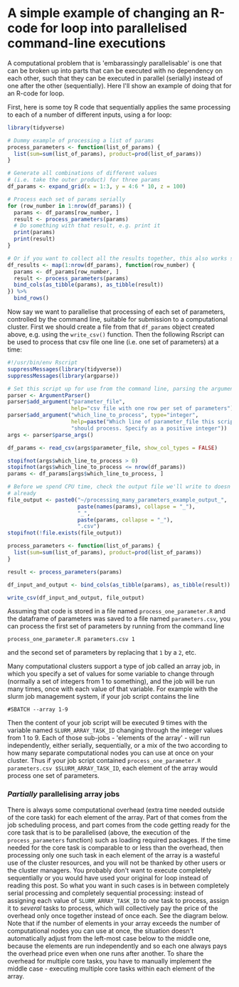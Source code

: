 # A simple example of changing an R-code for loop into parallelised command-line executions

A computational problem that is 'embarassingly parallelisable' is one that can be broken up into parts that can be executed with no dependency on each other, such that they can be executed in parallel (serially) instead of one after the other (sequentially).
Here I'll show an example of doing that for an R-code for loop.

First, here is some toy R code that sequentially applies the same processing to each of a number of different inputs, using a for loop:
```r
library(tidyverse)

# Dummy example of processing a list of params
process_parameters <- function(list_of_params) {
  list(sum=sum(list_of_params), product=prod(list_of_params))
}

# Generate all combinations of different values
# (i.e. take the outer product) for three params 
df_params <- expand_grid(x = 1:3, y = 4:6 * 10, z = 100)

# Process each set of params serially
for (row_number in 1:nrow(df_params)) {
  params <- df_params[row_number, ]
  result <- process_parameters(params)
  # Do something with that result, e.g. print it
  print(params)
  print(result)
}

# Or if you want to collect all the results together, this also works sequentially
df_results <- map(1:nrow(df_params), function(row_number) {
  params <- df_params[row_number, ]
  result <- process_parameters(params)
  bind_cols(as_tibble(params), as_tibble(result))
}) %>%
  bind_rows()
```

Now say we want to parallelise that processing of each set of parameters, controlled by the command line, suitable for submission to a computational cluster.
First we should create a file from that `df_params` object created above, e.g. using the `write_csv()` function.
Then the following Rscript can be used to process that csv file one line (i.e. one set of parameters) at a time:

```r
#!/usr/bin/env Rscript 
suppressMessages(library(tidyverse))
suppressMessages(library(argparse))

# Set this script up for use from the command line, parsing the arguments
parser <- ArgumentParser()
parser$add_argument("parameter_file",
                    help="csv file with one row per set of parameters")
parser$add_argument("which_line_to_process", type="integer",
                    help=paste("Which line of parameter_file this script",
                    "should process. Specify as a positive integer"))
args <- parser$parse_args()

df_params <- read_csv(args$parameter_file, show_col_types = FALSE)

stopifnot(args$which_line_to_process > 0)
stopifnot(args$which_line_to_process <= nrow(df_params))
params <- df_params[args$which_line_to_process, ]

# Before we spend CPU time, check the output file we'll write to doesn't exist
# already
file_output <- paste0("~/processing_many_parameters_example_output_",
                      paste(names(params), collapse = "_"),
                      "_",
                      paste(params, collapse = "_"),
                      ".csv")
stopifnot(!file.exists(file_output))

process_parameters <- function(list_of_params) {
  list(sum=sum(list_of_params), product=prod(list_of_params))
}

result <- process_parameters(params)

df_input_and_output <- bind_cols(as_tibble(params), as_tibble(result))

write_csv(df_input_and_output, file_output)
```
Assuming that code is stored in a file named `process_one_parameter.R` and the dataframe of parameters was saved to a file named `parameters.csv`, you can process the first set of parameters by running from the command line
```shell
process_one_parameter.R parameters.csv 1
```
and the second set of parameters by replacing that `1` by a `2`, etc.

Many computational clusters support a type of job called an array job, in which you specify a set of values for some variable to change through (normally a set of integers from 1 to something), and the job will be run many times, once with each value of that variable.
For example with the slurm job management system, if your job script contains the line
```
#SBATCH --array 1-9
```
Then the content of your job script will be executed 9 times with the variable named `SLURM_ARRAY_TASK_ID` changing through the integer values from 1 to 9.
Each of those sub-jobs - 'elements of the array' - will run independently, either serially, sequentially, or a mix of the two according to how many separate computational nodes you can use at once on your cluster.
Thus if your job script contained `process_one_parameter.R parameters.csv $SLURM_ARRAY_TASK_ID`, each element of the array would process one set of parameters.

### _Partially_ parallelising array jobs

There is always some computational overhead (extra time needed outside of the core task) for each element of the array. 
Part of that comes from the job scheduling process, and part comes from the code getting ready for the core task that is to be parallelised (above, the execution of the `process_parameters` function) such as loading required packages.
If the time needed for the core task is comparable to or less than the overhead, then processing only one such task in each element of the array is a wasteful use of the cluster resources, and you will not be thanked by other users or the cluster managers.
You probably don't want to execute completely sequentially or you would have used your original for loop instead of reading this post.
So what you want in such cases is in between completely serial processing and completely sequential processing: instead of assigning each value of `SLURM_ARRAY_TASK_ID` to _one_ task to process, assign it to _several_ tasks to process, which will collectively pay the price of the overhead only once together instead of once each.
See the diagram below.
Note that if the number of elements in your array exceeds the number of computational nodes you can use at once, the situation doesn't automatically adjust from the left-most case below to the middle one, because the elements are run independently and so each one always pays the overhead price even when one runs after another.
To share the overhead for multiple core tasks, you have to manually implement the middle case - executing multiple core tasks within each element of the array.
